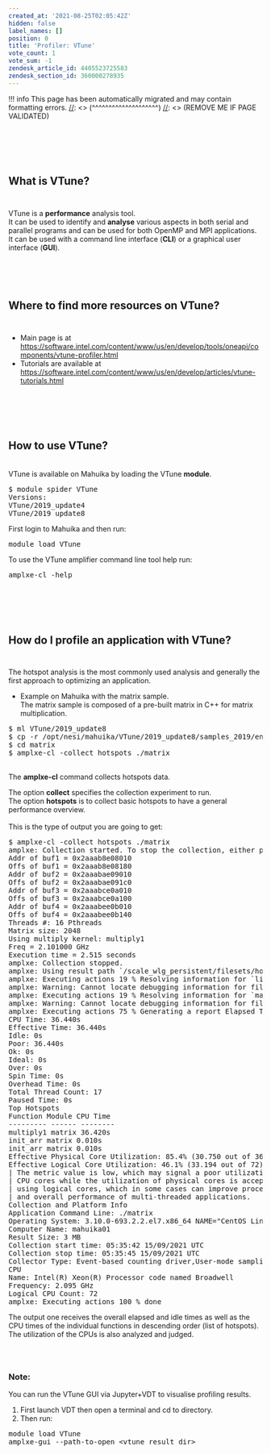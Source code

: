 ```yaml
---
created_at: '2021-08-25T02:05:42Z'
hidden: false
label_names: []
position: 0
title: 'Profiler: VTune'
vote_count: 1
vote_sum: -1
zendesk_article_id: 4405523725583
zendesk_section_id: 360000278935
---
```




[//]: <> (REMOVE ME IF PAGE VALIDATED)
[//]: <> (vvvvvvvvvvvvvvvvvvvv)
!!! info
    This page has been automatically migrated and may contain formatting errors.
[//]: <> (^^^^^^^^^^^^^^^^^^^^)
[//]: <> (REMOVE ME IF PAGE VALIDATED)

<h2> </h2>
<h2>
<br>What is VTune?<br><br>
</h2>
<p>VTune is a <strong>performance</strong> analysis tool.<br>It can be used to identify and <strong>analyse</strong> various aspects in both serial and parallel programs and can be used for both OpenMP and MPI applications.<br>It can be used with a command line interface (<strong>CLI</strong>) or a graphical user interface (<strong>GUI</strong>).<br><br><br></p>
<p> </p>
<h2>Where to find more resources on VTune?<br><br>
</h2>
<ul>
<li>Main page is at <a href="https://software.intel.com/content/www/us/en/develop/tools/oneapi/components/vtune-profiler.html#gs.bjani9">https://software.intel.com/content/www/us/en/develop/tools/oneapi/components/vtune-profiler.html</a>
</li>
<li>Tutorials are available at <a href="https://software.intel.com/content/www/us/en/develop/articles/vtune-tutorials.html">https://software.intel.com/content/www/us/en/develop/articles/vtune-tutorials.html</a>
</li>
</ul>
<h2> </h2>
<h2>
<br>How to use VTune?</h2>
<p><br>VTune is available on Mahuika by loading the VTune <strong>module</strong>.</p>
<pre>$ module spider VTune<br>Versions:<br>VTune/2019_update4<br>VTune/2019_update8</pre>
<p>First login to Mahuika and then run:</p>
<pre>module load VTune</pre>
<p>To use the VTune amplifier command line tool help run:</p>
<pre>amplxe-cl -help</pre>
<h2> </h2>
<h2>
<br>How do I profile an application with VTune?<br><br>
</h2>
<p>The hotspot analysis is the most commonly used analysis and generally the first approach to optimizing an application.</p>
<ul>
<li>Example on Mahuika with the matrix sample.<br>The matrix sample is composed of a pre-built matrix in C++ for matrix multiplication.</li>
</ul>
<pre>$ ml VTune/2019_update8<br>$ cp -r /opt/nesi/mahuika/VTune/2019_update8/samples_2019/en/vtune_amplifier/C++/matrix .<br>$ cd matrix<br>$ amplxe-cl -collect hotspots ./matrix<span></span></pre>
<p><br>The <strong>amplxe-cl</strong> command collects hotspots data.</p>
<p>The option <strong>collect</strong> specifies the collection experiment to run.<br>The option <strong>hotspots</strong> is to collect basic hotspots to have a general performance overview.<br><br>This is the type of output you are going to get:</p>
<pre>$ amplxe-cl -collect hotspots ./matrix<br>amplxe: Collection started. To stop the collection, either press CTRL-C or enter from another console window: amplxe-cl -r /scale_wlg_persistent/filesets/home/asav179/o/matrix/r000hs -command stop.<br>Addr of buf1 = 0x2aaab8e08010<br>Offs of buf1 = 0x2aaab8e08180<br>Addr of buf2 = 0x2aaabae09010<br>Offs of buf2 = 0x2aaabae091c0<br>Addr of buf3 = 0x2aaabce0a010<br>Offs of buf3 = 0x2aaabce0a100<br>Addr of buf4 = 0x2aaabee0b010<br>Offs of buf4 = 0x2aaabee0b140<br>Threads #: 16 Pthreads<br>Matrix size: 2048<br>Using multiply kernel: multiply1<br>Freq = 2.101000 GHz<br>Execution time = 2.515 seconds<br>amplxe: Collection stopped.<br>amplxe: Using result path `/scale_wlg_persistent/filesets/home/asav179/o/matrix/r000hs'<br>amplxe: Executing actions 19 % Resolving information for `libpthread.so.0'<br>amplxe: Warning: Cannot locate debugging information for file `/lib64/libpthread.so.0'.<br>amplxe: Executing actions 19 % Resolving information for `matrix'<br>amplxe: Warning: Cannot locate debugging information for file `/lib64/libc.so.6'.<br>amplxe: Executing actions 75 % Generating a report Elapsed Time: 2.552s<br>CPU Time: 36.440s<br>Effective Time: 36.440s<br>Idle: 0s<br>Poor: 36.440s<br>Ok: 0s<br>Ideal: 0s<br>Over: 0s<br>Spin Time: 0s<br>Overhead Time: 0s<br>Total Thread Count: 17<br>Paused Time: 0s<br>Top Hotspots<br>Function Module CPU Time<br>--------- ------ --------<br>multiply1 matrix 36.420s<br>init_arr matrix 0.010s<br>init_arr matrix 0.010s<br>Effective Physical Core Utilization: 85.4% (30.750 out of 36)<br>Effective Logical Core Utilization: 46.1% (33.194 out of 72)<br>| The metric value is low, which may signal a poor utilization of logical<br>| CPU cores while the utilization of physical cores is acceptable. Consider<br>| using logical cores, which in some cases can improve processor throughput<br>| and overall performance of multi-threaded applications.<br>Collection and Platform Info<br>Application Command Line: ./matrix<br>Operating System: 3.10.0-693.2.2.el7.x86_64 NAME="CentOS Linux" VERSION="7 (Core)" ID="centos" ID_LIKE="rhel fedora" VERSION_ID="7" PRETTY_NAME="CentOS Linux 7 (Core)" ANSI_COLOR="0;31" CPE_NAME="cpe:/o:centos:centos:7" HOME_URL="https://www.centos.org/" BUG_REPORT_URL="https://bugs.centos.org/" CENTOS_MANTISBT_PROJECT="CentOS-7" CENTOS_MANTISBT_PROJECT_VERSION="7" REDHAT_SUPPORT_PRODUCT="centos" REDHAT_SUPPORT_PRODUCT_VERSION="7"<br>Computer Name: mahuika01<br>Result Size: 3 MB<br>Collection start time: 05:35:42 15/09/2021 UTC<br>Collection stop time: 05:35:45 15/09/2021 UTC<br>Collector Type: Event-based counting driver,User-mode sampling and tracing<br>CPU<br>Name: Intel(R) Xeon(R) Processor code named Broadwell<br>Frequency: 2.095 GHz<br>Logical CPU Count: 72<br>amplxe: Executing actions 100 % done</pre>
<p>The output one receives the overall elapsed and idle times as well as the CPU times of the individual functions in descending order (list of hotspots).<br>The utilization of the CPUs is also analyzed and judged.</p>
<h3> </h3>
<h3><span class="wysiwyg-underline">Note:</span></h3>
<p><span>You can run the VTune GUI via Jupyter+VDT to visualise profiling results.</span></p>
<ol>
<li><span>First launch VDT then open a terminal and cd to directory.</span></li>
<li><span>Then run:</span></li>
</ol>
<pre><span>module load VTune<br>amplxe-gui --path-to-open &lt;vtune_result_dir&gt;</span></pre>
<p> </p>